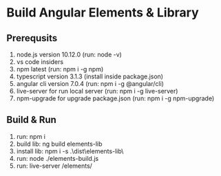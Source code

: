 # Build Angular Elements & Library

## Prerequsits

1. node.js version 10.12.0 (run: node -v)
1. vs code insiders
1. npm latest (run: npm i -g npm)
1. typescript version 3.1.3 (install inside package.json)
1. angular cli version 7.0.4 (run: npm i -g @angular/cli)
1. live-server for run local server (run: npm i -g live-server)
1. npm-upgrade for upgrade package.json (run: npm i -g npm-upgrade)

## Build & Run

1. run: npm i
1. build lib: ng build elements-lib
1. install lib: npm i -s .\dist\elements-lib\
1. run: node ./elements-build.js
1. run: live-server /elements/